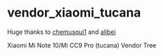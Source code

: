 # vendor_xiaomi_tucana

Huge thanks to [chemusqui1](https://github.com/chemusqui1) and [alibei](https://github.com/alibei)

Xiaomi Mi Note 10/Mi CC9 Pro (tucana) Vendor Tree
